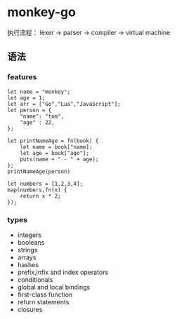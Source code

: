 # monkey-go

执行流程：
lexer -> parser -> compiler -> virtual machine

## 语法

### features
```
let name = "monkey";
let age = 1;
let arr = ["Go","Lua","JavaScript"];
let person = {
    "name": "tom",
    "age" : 22,
};

let printNameAge = fn(book) {
    let name = book["name];
    let age = book["age"];
    puts(name + " - " + age);
};
printNameAge(person)

let numbers = [1,2,3,4];
map(numbers,fn(x) {
    return x * 2;
});
```

### types
- integers
- booleans
- strings
- arrays
- hashes
- prefix,infix and index operators
- conditionals
- global and local bindings
- first-class function
- return statements
- closures
